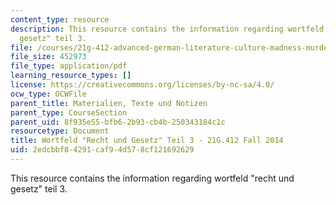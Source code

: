 ```yaml
---
content_type: resource
description: This resource contains the information regarding wortfeld "recht und
  gesetz" teil 3.
file: /courses/21g-412-advanced-german-literature-culture-madness-murder-mysteries-fall-2014/2edcbbf84291caf94d578cf121692629_MIT21G_412F14_Wo7-9_Rec.pdf
file_size: 452973
file_type: application/pdf
learning_resource_types: []
license: https://creativecommons.org/licenses/by-nc-sa/4.0/
ocw_type: OCWFile
parent_title: Materialien, Texte und Notizen
parent_type: CourseSection
parent_uid: 8f935e55-bfb6-2b93-cb4b-250343184c1c
resourcetype: Document
title: Wortfeld "Recht und Gesetz" Teil 3 - 21G.412 Fall 2014
uid: 2edcbbf8-4291-caf9-4d57-8cf121692629
---
```

This resource contains the information regarding wortfeld "recht und gesetz" teil 3.